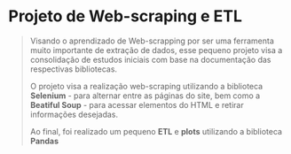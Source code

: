 # Projeto de Web-scraping e ETL
> Visando o aprendizado de Web-scrapping por ser uma ferramenta muito importante de extração de dados, esse pequeno projeto visa a consolidação de estudos iniciais com base na documentação das respectivas bibliotecas.
>
> O projeto visa a realização web-scraping utilizando a biblioteca **Selenium** - para alternar entre as páginas do site, bem como a **Beatiful Soup** - para acessar elementos do HTML e retirar informações desejadas.
>
>Ao final, foi realizado um pequeno **ETL** e **plots** utilizando a biblioteca **Pandas**
